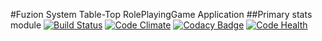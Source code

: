 #Fuzion System Table-Top RolePlayingGame Application
##Primary stats module
[![Build Status](https://travis-ci.org/Krypticdator/FSTTRPGPrimaryStats.svg?branch=master)](https://travis-ci.org/Krypticdator/FSTTRPGPrimaryStats)
[![Code Climate](https://codeclimate.com/github/Krypticdator/FSTTRPGPrimaryStats/badges/gpa.svg)](https://codeclimate.com/github/Krypticdator/FSTTRPGPrimaryStats)
[![Codacy Badge](https://api.codacy.com/project/badge/Grade/468d53472eda4ef69cdea12414bb0943)](https://www.codacy.com/app/toni-nurmi/FSTTRPGPrimaryStats?utm_source=github.com&amp;utm_medium=referral&amp;utm_content=Krypticdator/FSTTRPGPrimaryStats&amp;utm_campaign=Badge_Grade)
[![Code Health](https://landscape.io/github/Krypticdator/FSTTRPGPrimaryStats/master/landscape.svg?style=flat)](https://landscape.io/github/Krypticdator/FSTTRPGPrimaryStats/master)
